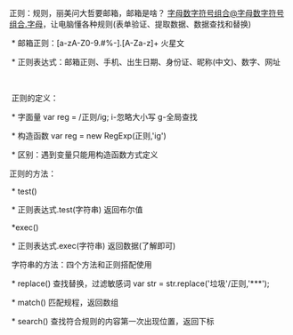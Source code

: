 正则：规则，丽美问大哲要邮箱，邮箱是啥？ 字母数字符号组合@字母数字符号组合.字母，让电脑懂各种规则(表单验证、提取数据、数据查找和替换)

​            * 邮箱正则：[a-zA-Z0-9\.#$%\-]+@[a-zA-Z0-9\.#$%\-]\.[A-Za-z]+  火星文

​            * 正则表达式：邮箱正则、手机、出生日期、身份证、昵称(中文)、数字、网址

​        

​        正则的定义：

​            * 字面量   var reg = /正则/ig; i-忽略大小写  g-全局查找

​            * 构造函数  var reg = new RegExp(正则,'ig') 

​            * 区别：遇到变量只能用构造函数方式定义

 

正则的方法：

​               	 * test()

​			* 正则表达式.test(字符串) 返回布尔值

​		*exec()

​		   	* 正则表达式.exec(字符串) 返回数据(了解即可)





​        字符串的方法：四个方法和正则搭配使用

​            * replace() 查找替换，过滤敏感词  var str = str.replace('垃圾'/正则,'***');

​            * match() 匹配规程，返回数组

​            * search() 查找符合规则的内容第一次出现位置，返回下标
